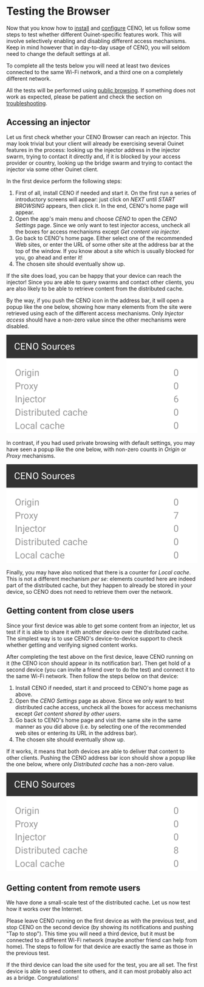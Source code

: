 # Testing the Browser

Now that you know how to [install](install.md) and [configure](settings.md) CENO, let us follow some steps to test whether different Ouinet-specific features work.  This will involve selectively enabling and disabling different access mechanisms.  Keep in mind however that in day-to-day usage of CENO, you will seldom need to change the default settings at all.

To complete all the tests below you will need at least two devices connected to the same Wi-Fi network, and a third one on a completely different network.

All the tests will be performed using [public browsing](public-private.md).  If something does not work as expected, please be patient and check the section on [troubleshooting](troubleshooting.md).

## Accessing an injector

Let us first check whether your CENO Browser can reach an injector.  This may look trivial but your client will already be exercising several Ouinet features in the process: looking up the injector address in the injector swarm, trying to contact it directly and, if it is blocked by your access provider or country, looking up the bridge swarm and trying to contact the injector via some other Ouinet client.

In the first device perform the following steps:

 1. First of all, install CENO if needed and start it.  On the first run a series of introductory screens will appear: just click on *NEXT* until *START BROWSING* appears, then click it.  In the end, CENO's home page will appear.
 2. Open the app's main menu and choose *CENO* to open the *CENO Settings* page.  Since we only want to test injector access, uncheck all the boxes for access mechanisms except *Get content via injector*.
 3. Go back to CENO's home page.  Either select one of the recommended Web sites, or enter the URL of some other site at the address bar at the top of the window.  If you know about a site which is usually blocked for you, go ahead and enter it!
 4. The chosen site should eventually show up.

If the site does load, you can be happy that your device can reach the injector!  Since you are able to query swarms and contact other clients, you are also likely to be able to retrieve content from the distributed cache.

By the way, if you push the CENO icon in the address bar, it will open a popup like the one below, showing how many elements from the site were retrieved using each of the different access mechanisms.  Only *Injector access* should have a non-zero value since the other mechanisms were disabled.

![Figure: Mechanisms used when testing injection](images/sources-inject.png)

In contrast, if you had used private browsing with default settings, you may have seen a popup like the one below, with non-zero counts in *Origin* or *Proxy* mechanisms.

![Figure: Mechanisms used with private browsing](images/sources-proxy.png)

Finally, you may have also noticed that there is a counter for *Local cache*.  This is not a different mechanism *per se*: elements counted here are indeed part of the distributed cache, but they happen to already be stored in your device, so CENO does not need to retrieve them over the network.

## Getting content from close users

Since your first device was able to get some content from an injector, let us test if it is able to share it with another device over the distributed cache.  The simplest way is to use CENO's device-to-device support to check whether getting and verifying signed content works.

After completing the test above on the first device, leave CENO running on it (the CENO icon should appear in its notification bar).  Then get hold of a second device (you can invite a friend over to do the test) and connect it to the same Wi-Fi network.  Then follow the steps below on that device:

 1. Install CENO if needed, start it and proceed to CENO's home page as above.
 2. Open the *CENO Settings* page as above.  Since we only want to test distributed cache access, uncheck all the boxes for access mechanisms except *Get content shared by other users*.
 3. Go back to CENO's home page and visit the same site in the same manner as you did above (i.e. by selecting one of the recommended web sites or entering its URL in the address bar).
 4. The chosen site should eventually show up.

If it works, it means that both devices are able to deliver that content to other clients.  Pushing the CENO address bar icon should show a popup like the one below, where only *Distributed cache* has a non-zero value.

![Figure: Mechanisms used when testing distributed cache retrieval](images/sources-dcache.png)

## Getting content from remote users

We have done a small-scale test of the distributed cache.  Let us now test how it works over the Internet.

Please leave CENO running on the first device as with the previous test, and stop CENO on the second device (by showing its notifications and pushing "Tap to stop").  This time you will need a third device, but it must be connected to a different Wi-Fi network (maybe another friend can help from home).  The steps to follow for that device are exactly the same as those in the previous test.

If the third device can load the site used for the test, you are all set.  The first device is able to seed content to others, and it can most probably also act as a bridge.  Congratulations!
